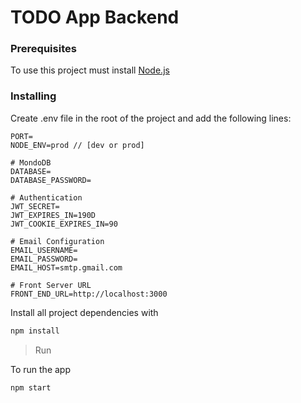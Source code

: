 # TODO App Backend

### **Prerequisites**

To use this project must install [Node.js](https://nodejs.org/en/)

### **Installing**

Create .env file in the root of the project and add the following lines:

```shell
PORT=
NODE_ENV=prod // [dev or prod]

# MondoDB
DATABASE=
DATABASE_PASSWORD=

# Authentication
JWT_SECRET=
JWT_EXPIRES_IN=190D
JWT_COOKIE_EXPIRES_IN=90

# Email Configuration
EMAIL_USERNAME=
EMAIL_PASSWORD=
EMAIL_HOST=smtp.gmail.com

# Front Server URL
FRONT_END_URL=http://localhost:3000
```

Install all project dependencies with

```bash
npm install
```

> Run

To run the app

```bash
npm start
```
